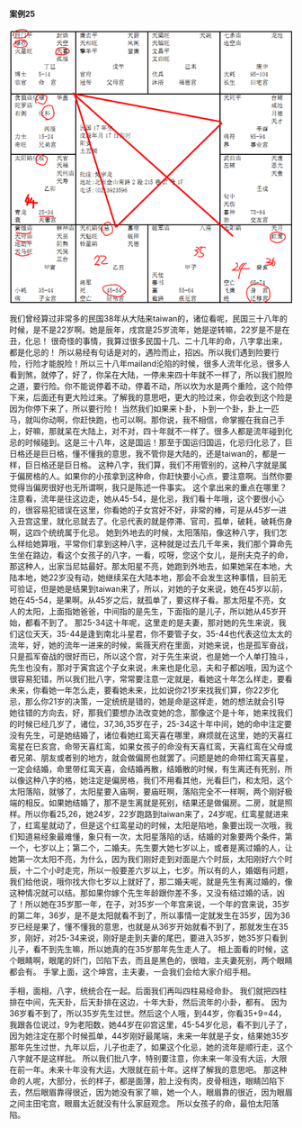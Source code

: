#### 案例25

![图片](../img/案例25寅.jpg)

我们曾经算过非常多的民国38年从大陆来taiwan的，诸位看呢，民国三十八年的时候，是不是22岁啊。她是辰年，戌宫是25岁流年，她是逆转嘛，22岁是不是在丑，化忌！
很奇怪的事情，我算过很多民国十几、二十几年的命，八字拿出来，都是化忌的！
所以易经有句话是对的，遇险而止，招凶。所以我们遇到险要行险，行险才能脱险！所以三十八年mailand沦陷的时候，很多人流年化忌，很多人看到煞，就停了，好了，你呆在大陆，一停未来四十年就不一样了，所以我们脱险之道，要行险。你不能说停着不动，停着不动，所以坎为水是两个重险，这个险停下来，后面还有更大险过来。了解我的意思吧，更大的险过来，你会收到这个险是因为你停下来了，所以要行险！
当然我们如果来卜卦，卜到一个卦，卦上一匹马，就叫你动啊，你赶快跑，也可以啊。那你说，我不相信，命掌握在我自己手上，好嘛，那就呆在大陆上，对不对，四十年就不一样了。很多人都是流年碰到化忌的时候碰到。这是三十八年，这是国运！那至于国运归国运，化忌归化忌了，巨日格还是巨日格，懂不懂我的意思，我不管你是大陆的，还是taiwan的，都是一样，巨日格还是巨日格。
这种八字，我们算，我们不用管别的，这种八字就是属于偏房格的人。如果你的小孩拿到这种命，你赶快要小心点，要注意啊。当然你要觉得当偏房很好也无所谓啊，我只是陈述一件事实。
这个拿出来的重点在哪里？注意看，流年是往这边走，她从45-54，是化忌，我们看十年哦，这个要很小心的，很容易犯错误在这里，你看她的子女宫好不好，非常的棒，可是从45岁一进入丑宫这里，就化忌就去了。化忌代表的就是停滞、官司，孤单，破耗，破耗伤身啊，这四个统统属于化忌。
她到外地去的时候，太阳落陷，像这种八字，我们怎么样给她算哦，平常你们拿到这种八字，这种就是过去几千年来，我们那个算命先生坐在路边，看这个女孩子的八字，一看，哎呀，您这个女儿，是刑夫克子的命，那这种人，出家当尼姑最好。那太阳星不亮，她跑到外地去，如果她呆在本地，大陆本地，她22岁没有动，她继续呆在大陆本地，那会不会发生这种事情，目前无可验证，但是她是结果到taiwan来了，所以，对她的子女来说，她在45岁以前，她在45-54，是果啊。从45岁之后，就孤单了，要这样子看。那太阳星不亮，女人的太阳，上面指她爸爸，中间指的是先生，下面指的是儿子，所以她从45岁开始，都看不到了。
那25-34这十年呢，这里走的是夫妻，那对她的先生来说，我们这位天天，35-44是逢到南北斗星君，你不要管子女，35-44也代表这位太太的流年，好，她的流年一进来的时候，紫薇天府在里面，对她来说，也是孤军奋战，只是孤军奋战的很好而已，所以这个宫，对于先生来说，也是她一个人单打独斗，先生也没有，那对于寅宫这个子女来说，未来也是化忌，夫和子都凶哦，因为这个很容易犯错，所以我们批八字，常常要注意一定就是，看她这十年怎么样走，要看未来，你看她一年怎么走，要看她未来，比如说你21岁来找我们算，你22岁化忌，那么你21岁的决策，一定统统是错的，她是命是这样走，她的想法就会引导她往错的方向去，好，那我们要想办法改变她的念，那像这个是十年，她来找我们的时候已经几岁了，诸位，37,36,35岁在子，25-34这十年中间，她的命中注定要没有先生，可是她结婚了，诸位看她红鸾天喜在哪里，麻烦就在这里，她的天喜红鸾星在巳亥宫，命带天喜红鸾，如果女孩子的命没有天喜红鸾，天喜红鸾在父母或者兄弟、朋友或者别的地方，就会做偏房也就罢了。问题是她的命带红鸾天喜星，一定会结婚，命里带红鸾天喜，会结婚再散，结婚散的时候，有生离还有死别，所以像这种八字的格，她注定是偏房格，我们不用看其他，光看巨门，和太阳，这个太阳落陷，就够了，太阳星要入庙啊，要庙旺啊，落陷完全不一样啊，两个刚好极端的相反。如果她结婚了，那不是生离就是死别，结果还是做偏房。二房，就是照样。所以你看25,26，她24岁，22岁跑路到taiwan来了，24岁呢，红鸾星就进来了，红鸾星就动了，但是这个红鸾星动的时候，太阳是陷地，象要出现一次哦，我们知道易经象最难懂，象只有一次，太阳星落陷的话，结婚的对象要两个条件，第一个，七岁以上；第二个，二婚夫。先生要大她七岁以上，或者是离过婚的人，让她第一次太阳不亮，为什么，因为我们刚好走到对面是六个时辰，太阳刚好六个时辰，十二个小时走完，所以一般要差六岁以上，七岁。所以有的人，婚姻有问题，我们给他说，哦你找大你七岁以上就好了，那二婚夫呢，就是先生有离过婚的，像这种情况就可以结。那如果你嫁个先生年龄跟你差不多，又没有结过婚的话，凶了！所以她在35岁那一年，在子，对35岁一个年宫来说，一个年的宫来说，35岁的第二年，36岁，是不是太阳就看不到了，所以事情一定就发生在35岁，因为36岁已经是果了，懂不懂我的意思，也就是从36岁开始就看不到了，那就发生在35岁，刚好，对25-34来说，刚好是走到夫妻的尾巴，要进入35岁，她35岁只看到儿子，看不到先生嘛，所以她真的在35岁那年先生走人了。
相上面看的时候，这个眼睛啊，眼尾的奸门，凹陷下去，而且是黑色的，很暗，主夫妻死别，两个眼睛都会有。
手掌上面，这个坤宫，主夫妻，一会我们会给大家介绍手相。
 
手相，面相，八字，统统合在一起。后面我们再叫四柱易经命卦。
我们就把四柱排在中间，先天卦，后天卦排在这边，十年大卦，然后流年的小卦，都有。
因为36岁看不到了，所以35岁先生过世。然后这个人哦，到44岁，你看35+9=44，我跟各位说过，9为老阳数，她44岁在卯宫这里，45-54岁化忌，看不到儿子了，因为她注定在那个时候孤单，44岁刚好最尾端，未来一年就是子女，结果她35岁那年先生过世，九年以后，儿子也走了，如果这个化忌，她的流年是顺行走，这个八字就不是这样批。
所以我们批八字，特别要注意，你未来一年没有大运，大限在前一年。未来十年没有大运，大限就在前十年。这样了解我的意思吧。
那这种命的人呢，大部分，长的样子，都是面薄，脸上没有肉，皮骨相连，眼睛凹陷下去，然后眼眉靠得很近，因为她没有家了嘛，她一个人，眼眉靠的很近，因为眼眉之间主田宅宫，眼眉太近就没有什么家庭观念。
所以女孩子的命，最怕太阳落陷。